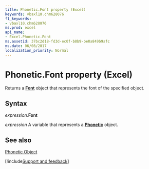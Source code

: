 ```yaml
---
title: Phonetic.Font property (Excel)
keywords: vbaxl10.chm628076
f1_keywords:
- vbaxl10.chm628076
ms.prod: excel
api_name:
- Excel.Phonetic.Font
ms.assetid: 37bc2d18-fd3d-ec0f-b8b9-be0a849b9afc
ms.date: 06/08/2017
localization_priority: Normal
---
```



# Phonetic.Font property (Excel)

Returns a  **[Font](Excel.Font(object).md)** object that represents the font of the specified object.


## Syntax

_expression_.**Font**

_expression_ A variable that represents a **[Phonetic](Excel.Phonetic.md)** object.


## See also


[Phonetic Object](Excel.Phonetic.md)

[!include[Support and feedback](~/includes/feedback-boilerplate.md)]